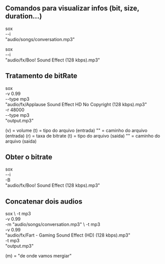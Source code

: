 ## Comandos para visualizar infos (bit, size, duration...)

sox \
 --i \
 "audio/songs/conversation.mp3"

sox \
 --i \
 "audio/fx/Boo! Sound Effect (128 kbps).mp3"

## Tratamento de bitRate

sox \
 -v 0.99 \
 --type mp3 \
 "audio/fx/Applause Sound Effect HD No Copyright (128 kbps).mp3" \
 -r 48000 \
 --type mp3 \
 "output.mp3"

(v) = volume
(t) = tipo do arquivo (entrada)
"" = caminho do arquivo (entrada)
(r) = taxa de bitrate
(t) = tipo do arquivo (saida)
"" = caminho do arquivo (saida)


## Obter o bitrate

sox \
 --i \
 -B   \
 "audio/fx/Boo! Sound Effect (128 kbps).mp3"


## Concatenar dois audios

sox \ 
  -t mp3 \
  -v 0.99 \
  -m "audio/songs/conversation.mp3" \ 
  -t mp3 \
  -v 0.99 \
  "audio/fx/Fart - Gaming Sound Effect (HD) (128 kbps).mp3" \
  -t mp3 \
  "output.mp3"

(m) = "de onde vamos mergiar"
